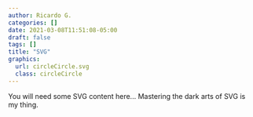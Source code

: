 ```yaml
---
author: Ricardo G.
categories: []
date: 2021-03-08T11:51:08-05:00
draft: false
tags: []
title: "SVG"
graphics: 
  url: circleCircle.svg
  class: circleCircle
---
```

You will need some SVG content here... Mastering the dark arts of SVG is my thing.
